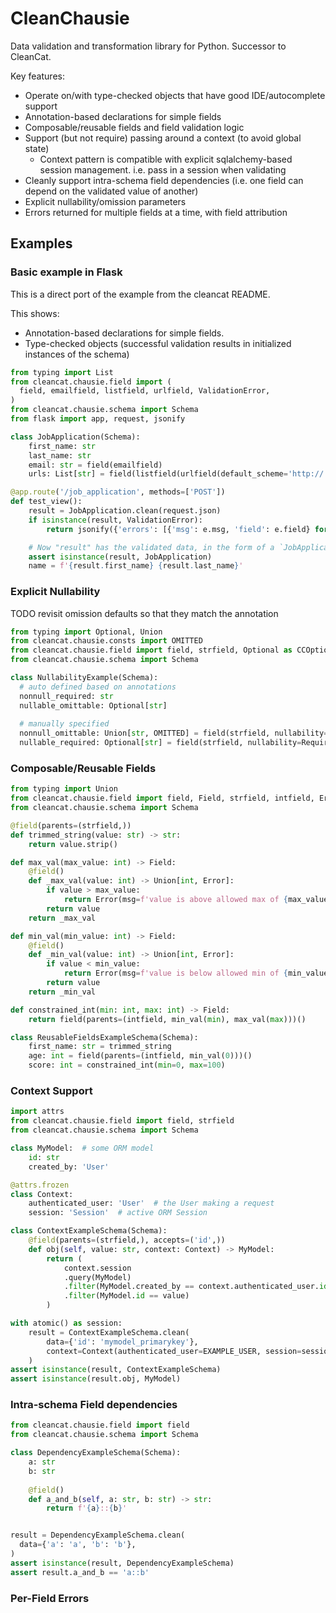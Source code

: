 CleanChausie
========

Data validation and transformation library for Python. Successor to CleanCat.

Key features:
* Operate on/with type-checked objects that have good IDE/autocomplete support
* Annotation-based declarations for simple fields
* Composable/reusable fields and field validation logic
* Support (but not require) passing around a context (to avoid global state)
  - Context pattern is compatible with explicit sqlalchemy-based session management. i.e. pass in a session when validating
* Cleanly support intra-schema field dependencies (i.e. one field can depend on the validated value of another)
* Explicit nullability/omission parameters
* Errors returned for multiple fields at a time, with field attribution

## Examples

### Basic example in Flask

This is a direct port of the example from the cleancat README.

This shows:
* Annotation-based declarations for simple fields.
* Type-checked objects (successful validation results in initialized instances of the schema)

```python
from typing import List
from cleancat.chausie.field import (
  field, emailfield, listfield, urlfield, ValidationError,
)
from cleancat.chausie.schema import Schema
from flask import app, request, jsonify

class JobApplication(Schema):
    first_name: str
    last_name: str
    email: str = field(emailfield)
    urls: List[str] = field(listfield(urlfield(default_scheme='http://')))

@app.route('/job_application', methods=['POST'])
def test_view():
    result = JobApplication.clean(request.json)
    if isinstance(result, ValidationError):
        return jsonify({'errors': [{'msg': e.msg, 'field': e.field} for e in result.errors] }), 400

    # Now "result" has the validated data, in the form of a `JobApplication` instance.
    assert isinstance(result, JobApplication)
    name = f'{result.first_name} {result.last_name}'
```

### Explicit Nullability

TODO revisit omission defaults so that they match the annotation

```python
from typing import Optional, Union
from cleancat.chausie.consts import OMITTED
from cleancat.chausie.field import field, strfield, Optional as CCOptional, Required
from cleancat.chausie.schema import Schema

class NullabilityExample(Schema):
  # auto defined based on annotations
  nonnull_required: str
  nullable_omittable: Optional[str]
  
  # manually specified
  nonnull_omittable: Union[str, OMITTED] = field(strfield, nullability=CCOptional(allow_none=False))
  nullable_required: Optional[str] = field(strfield, nullability=Required(allow_none=True))
```

### Composable/Reusable Fields

```python
from typing import Union
from cleancat.chausie.field import field, Field, strfield, intfield, Error
from cleancat.chausie.schema import Schema

@field(parents=(strfield,))
def trimmed_string(value: str) -> str:
    return value.strip()

def max_val(max_value: int) -> Field:
    @field()
    def _max_val(value: int) -> Union[int, Error]:
        if value > max_value:
            return Error(msg=f'value is above allowed max of {max_value}')
        return value
    return _max_val

def min_val(min_value: int) -> Field:
    @field()
    def _min_val(value: int) -> Union[int, Error]:
        if value < min_value:
            return Error(msg=f'value is below allowed min of {min_value}')
        return value
    return _min_val

def constrained_int(min: int, max: int) -> Field:
    return field(parents=(intfield, min_val(min), max_val(max)))()

class ReusableFieldsExampleSchema(Schema):
    first_name: str = trimmed_string
    age: int = field(parents=(intfield, min_val(0)))()
    score: int = constrained_int(min=0, max=100)
```

### Context Support

```python
import attrs
from cleancat.chausie.field import field, strfield
from cleancat.chausie.schema import Schema

class MyModel:  # some ORM model
    id: str
    created_by: 'User'

@attrs.frozen
class Context:
    authenticated_user: 'User'  # the User making a request
    session: 'Session'  # active ORM Session

class ContextExampleSchema(Schema):
    @field(parents=(strfield,), accepts=('id',))
    def obj(self, value: str, context: Context) -> MyModel:
        return (
            context.session
            .query(MyModel)
            .filter(MyModel.created_by == context.authenticated_user.id)
            .filter(MyModel.id == value)
        )

with atomic() as session:
    result = ContextExampleSchema.clean(
        data={'id': 'mymodel_primarykey'},
        context=Context(authenticated_user=EXAMPLE_USER, session=session)
    )
assert isinstance(result, ContextExampleSchema)
assert isinstance(result.obj, MyModel)
```


### Intra-schema Field dependencies

```python
from cleancat.chausie.field import field
from cleancat.chausie.schema import Schema

class DependencyExampleSchema(Schema):
    a: str
    b: str
    
    @field()
    def a_and_b(self, a: str, b: str) -> str:
        return f'{a}::{b}'


result = DependencyExampleSchema.clean(
  data={'a': 'a', 'b': 'b'},
)
assert isinstance(result, DependencyExampleSchema)
assert result.a_and_b == 'a::b'
```

### Per-Field Errors
